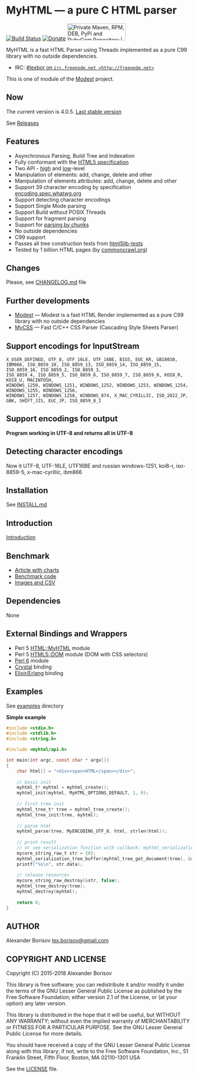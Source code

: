 # MyHTML — a pure C HTML parser

[![Build Status](https://travis-ci.org/lexborisov/myhtml.svg?branch=master)](https://travis-ci.org/lexborisov/myhtml)
[![Donate](https://img.shields.io/badge/Donate-PayPal-blue.svg)](https://www.paypal.com/cgi-bin/webscr?cmd=_s-xclick&hosted_button_id=L59E49K2NVUHE)
<a href="https://packagecloud.io/"><img alt="Private Maven, RPM, DEB, PyPi and RubyGem Repository | packagecloud" height="46" src="https://packagecloud.io/images/packagecloud-badge.png" width="158" /></a>

MyHTML is a fast HTML Parser using Threads implemented as a pure C99 library with no outside dependencies.

* IRC: [#lexbor on `irc.freenode.net <http://freenode.net>`](http://webchat.freenode.net?channels=%23lexbor)

This is one of module of the [Modest] project.

## Now

The current version is 4.0.5. [Last stable version](https://github.com/lexborisov/myhtml/releases/latest)

See [Releases](https://github.com/lexborisov/myhtml/releases)

## Features

- Asynchronous Parsing, Build Tree and Indexation
- Fully conformant with the [HTML5 specification]
- Two API - [high] and [low]-level
- Manipulation of elements: add, change, delete and other
- Manipulation of elements attributes: add, change, delete and other
- Support 39 character encoding by specification [encoding.spec.whatwg.org]
- Support detecting character encodings
- Support Single Mode parsing
- Support Build without POSIX Threads
- Support for fragment parsing
- Support for [parsing by chunks]
- No outside dependencies
- C99 support
- Passes all tree construction tests from [html5lib-tests]
- Tested by 1 billion HTML pages (by [commoncrawl.org])

## Changes
Please, see [CHANGELOG.md] file

## Further developments

- [Modest] — Modest is a fast HTML Render implemented as a pure C99 library with no outside dependencies
- [MyCSS] — Fast C/C++ CSS Parser (Cascading Style Sheets Parser) 

## Support encodings for InputStream

```text
X_USER_DEFINED, UTF_8, UTF_16LE, UTF_16BE, BIG5, EUC_KR, GB18030,
IBM866, ISO_8859_10, ISO_8859_13, ISO_8859_14, ISO_8859_15, ISO_8859_16, ISO_8859_2, ISO_8859_3,
ISO_8859_4, ISO_8859_5, ISO_8859_6, ISO_8859_7, ISO_8859_8, KOI8_R, KOI8_U, MACINTOSH,
WINDOWS_1250, WINDOWS_1251, WINDOWS_1252, WINDOWS_1253, WINDOWS_1254, WINDOWS_1255, WINDOWS_1256,
WINDOWS_1257, WINDOWS_1258, WINDOWS_874, X_MAC_CYRILLIC, ISO_2022_JP, GBK, SHIFT_JIS, EUC_JP, ISO_8859_8_I
```

## Support encodings for output

**Program working in UTF-8 and returns all in UTF-8**

## Detecting character encodings

Now it UTF-8, UTF-16LE, UTF16BE and russian windows-1251,  koi8-r, iso-8859-5, x-mac-cyrillic, ibm866

## Installation

See [INSTALL.md](https://github.com/lexborisov/myhtml/blob/master/INSTALL.md)

## Introduction

[Introduction]

## Benchmark

- [Article with charts]
- [Benchmark code]
- [Images and CSV]

## Dependencies

None

## External Bindings and Wrappers

- Perl 5 [HTML::MyHTML] module
- Perl 5 [HTML5::DOM] module (DOM with CSS selectors)
- [Perl 6] module
- [Crystal] binding
- [Elixir/Erlang] binding

## Examples

See [examples] directory

**Simple example**

```c
#include <stdio.h>
#include <stdlib.h>
#include <string.h>

#include <myhtml/api.h>

int main(int argc, const char * argv[])
{
    char html[] = "<div><span>HTML</span></div>";
    
    // basic init
    myhtml_t* myhtml = myhtml_create();
    myhtml_init(myhtml, MyHTML_OPTIONS_DEFAULT, 1, 0);
    
    // first tree init
    myhtml_tree_t* tree = myhtml_tree_create();
    myhtml_tree_init(tree, myhtml);
    
    // parse html
    myhtml_parse(tree, MyENCODING_UTF_8, html, strlen(html));
    
    // print result
    // or see serialization function with callback: myhtml_serialization_tree_callback
    mycore_string_raw_t str = {0};
    myhtml_serialization_tree_buffer(myhtml_tree_get_document(tree), &str);
    printf("%s\n", str.data);
    
    // release resources
    mycore_string_raw_destroy(&str, false);
    myhtml_tree_destroy(tree);
    myhtml_destroy(myhtml);
    
    return 0;
}
```

## AUTHOR

Alexander Borisov <lex.borisov@gmail.com>

## COPYRIGHT AND LICENSE

Copyright (C) 2015-2018 Alexander Borisov

This library is free software; you can redistribute it and/or modify it under the terms of the GNU Lesser General Public License as published by the Free Software Foundation; either version 2.1 of the License, or (at your option) any later version.

This library is distributed in the hope that it will be useful, but WITHOUT ANY WARRANTY; without even the implied warranty of MERCHANTABILITY or FITNESS FOR A PARTICULAR PURPOSE.  See the GNU Lesser General Public License for more details.

You should have received a copy of the GNU Lesser General Public License along with this library; if not, write to the Free Software Foundation, Inc., 51 Franklin Street, Fifth Floor, Boston, MA  02110-1301 USA

See the [LICENSE] file.


[HTML5 specification]: https://html.spec.whatwg.org/multipage/
[Modest]: https://github.com/lexborisov/Modest
[high]: https://github.com/lexborisov/myhtml/blob/master/include/myhtml/api.h
[low]: https://github.com/lexborisov/myhtml/tree/master/include/myhtml
[examples]: https://github.com/lexborisov/myhtml/tree/master/examples
[parsing by chunks]: https://github.com/lexborisov/myhtml/blob/master/examples/myhtml/chunks_high_level.c
[encoding.spec.whatwg.org]: https://encoding.spec.whatwg.org/
[html5lib-tests]: https://github.com/html5lib/html5lib-tests
[commoncrawl.org]: http://commoncrawl.org/
[MyCSS]: https://github.com/lexborisov/mycss
[CHANGELOG.md]: https://github.com/lexborisov/myhtml/blob/master/CHANGELOG.md
[HTML::MyHTML]: https://metacpan.org/release/HTML-MyHTML
[HTML5::DOM]: https://github.com/Azq2/perl-html5-dom
[Perl 6]: https://github.com/MadcapJake/p6-MyHTML
[Crystal]: https://github.com/kostya/myhtml
[Elixir/Erlang]: https://github.com/Overbryd/myhtmlex
[Introduction]: http://lexborisov.github.io/myhtml/
[Article with charts]: http://lexborisov.github.io/benchmark-html-persers/
[Benchmark code]: https://github.com/lexborisov/benchmark-html-persers/tree/master
[Images and CSV]: https://github.com/lexborisov/benchmark-html-persers/tree/master/Results
[LICENSE]: https://github.com/lexborisov/myhtml/blob/master/LICENSE
